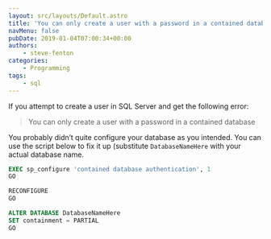 ```yaml
---
layout: src/layouts/Default.astro
title: 'You can only create a user with a password in a contained database'
navMenu: false
pubDate: 2019-01-04T07:00:34+00:00
authors:
    - steve-fenton
categories:
    - Programming
tags:
    - sql
---
```


If you attempt to create a user in SQL Server and get the following error:

> You can only create a user with a password in a contained database

You probably didn’t quite configure your database as you intended. You can use the script below to fix it up (substitute `DatabaseNameHere` with your actual database name.

```sql
EXEC sp_configure 'contained database authentication', 1
GO

RECONFIGURE
GO

ALTER DATABASE DatabaseNameHere
SET containment = PARTIAL
GO
```